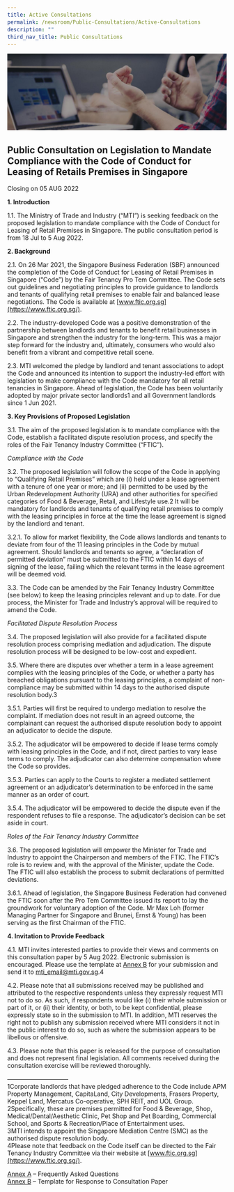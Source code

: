 ```yaml
---
title: Active Consultations
permalink: /newsroom/Public-Consultations/Active-Consultations
description: ""
third_nav_title: Public Consultations
---
```

![Banner](/images/Newsroom/Public%20Consultations/PublicConsultations%20_Banner.jpg)

## Public Consultation on Legislation to Mandate Compliance with the Code of Conduct for Leasing of Retails Premises in Singapore

Closing on 05 AUG 2022

**1\. Introduction**  
  
1.1. The Ministry of Trade and Industry (“MTI”) is seeking feedback on the proposed legislation to mandate compliance with the Code of Conduct for Leasing of Retail Premises in Singapore. The public consultation period is from 18 Jul to 5 Aug 2022.  
  
**2\. Background**  
  
2.1. On 26 Mar 2021, the Singapore Business Federation (SBF) announced the completion of the Code of Conduct for Leasing of Retail Premises in Singapore (“Code”) by the Fair Tenancy Pro Tem Committee. The Code sets out guidelines and negotiating principles to provide guidance to landlords and tenants of qualifying retail premises to enable fair and balanced lease negotiations. The Code is available at [www.ftic.org.sg](https://www.ftic.org.sg/).  
  
2.2. The industry-developed Code was a positive demonstration of the partnership between landlords and tenants to benefit retail businesses in Singapore and strengthen the industry for the long-term. This was a major step forward for the industry and, ultimately, consumers who would also benefit from a vibrant and competitive retail scene.  
  
2.3. MTI welcomed the pledge by landlord and tenant associations to adopt the Code and announced its intention to support the industry-led effort with legislation to make compliance with the Code mandatory for all retail tenancies in Singapore. Ahead of legislation, the Code has been voluntarily adopted by major private sector landlords1 and all Government landlords since 1 Jun 2021.  
  
**3\. Key Provisions of Proposed Legislation**  
  
3.1. The aim of the proposed legislation is to mandate compliance with the Code, establish a facilitated dispute resolution process, and specify the roles of the Fair Tenancy Industry Committee (“FTIC”).  
  
_Compliance with the Code_  
  
3.2. The proposed legislation will follow the scope of the Code in applying to “Qualifying Retail Premises” which are (i) held under a lease agreement with a tenure of one year or more; and (ii) permitted to be used by the Urban Redevelopment Authority (URA) and other authorities for specified categories of Food & Beverage, Retail, and Lifestyle use.2 It will be mandatory for landlords and tenants of qualifying retail premises to comply with the leasing principles in force at the time the lease agreement is signed by the landlord and tenant.  
  
3.2.1. To allow for market flexibility, the Code allows landlords and tenants to deviate from four of the 11 leasing principles in the Code by mutual agreement. Should landlords and tenants so agree, a “declaration of permitted deviation” must be submitted to the FTIC within 14 days of signing of the lease, failing which the relevant terms in the lease agreement will be deemed void.  
  
3.3. The Code can be amended by the Fair Tenancy Industry Committee (see below) to keep the leasing principles relevant and up to date. For due process, the Minister for Trade and Industry’s approval will be required to amend the Code.  
  
_Facilitated Dispute Resolution Process_  
  
3.4. The proposed legislation will also provide for a facilitated dispute resolution process comprising mediation and adjudication. The dispute resolution process will be designed to be low-cost and expedient.  
  
3.5. Where there are disputes over whether a term in a lease agreement complies with the leasing principles of the Code, or whether a party has breached obligations pursuant to the leasing principles, a complaint of non-compliance may be submitted within 14 days to the authorised dispute resolution body.3  
  
3.5.1. Parties will first be required to undergo mediation to resolve the complaint. If mediation does not result in an agreed outcome, the complainant can request the authorised dispute resolution body to appoint an adjudicator to decide the dispute.  
  
3.5.2. The adjudicator will be empowered to decide if lease terms comply with leasing principles in the Code, and if not, direct parties to vary lease terms to comply. The adjudicator can also determine compensation where the Code so provides.  
  
3.5.3. Parties can apply to the Courts to register a mediated settlement agreement or an adjudicator’s determination to be enforced in the same manner as an order of court.  
  
3.5.4. The adjudicator will be empowered to decide the dispute even if the respondent refuses to file a response. The adjudicator’s decision can be set aside in court.  
  
_Roles of the Fair Tenancy Industry Committee_  
  
3.6. The proposed legislation will empower the Minister for Trade and Industry to appoint the Chairperson and members of the FTIC. The FTIC’s role is to review and, with the approval of the Minister, update the Code. The FTIC will also establish the process to submit declarations of permitted deviations.  
  
3.6.1. Ahead of legislation, the Singapore Business Federation had convened the FTIC soon after the Pro Tem Committee issued its report to lay the groundwork for voluntary adoption of the Code. Mr Max Loh (former Managing Partner for Singapore and Brunei, Ernst & Young) has been serving as the first Chairman of the FTIC.  
  
**4\. Invitation to Provide Feedback**  
  
4.1. MTI invites interested parties to provide their views and comments on this consultation paper by 5 Aug 2022. Electronic submission is encouraged. Please use the template at [Annex B](https://www.mti.gov.sg/-/media/MTI/Legislation/Public-Consultations/2022/Public-Consultation-on-Legislation-to-Mandate-Compliance-with-the-Code-of-Conduct/Annex-B---Feedback-on-Consultation-Paper.docx) for your submission and send it to [mti\_email@mti.gov.sg](mailto:mti_email@mti.gov.sg).4  
  
4.2. Please note that all submissions received may be published and attributed to the respective respondents unless they expressly request MTI not to do so. As such, if respondents would like (i) their whole submission or part of it, or (ii) their identity, or both, to be kept confidential, please expressly state so in the submission to MTI. In addition, MTI reserves the right not to publish any submission received where MTI considers it not in the public interest to do so, such as where the submission appears to be libellous or offensive.  
  
4.3. Please note that this paper is released for the purpose of consultation and does not represent final legislation. All comments received during the consultation exercise will be reviewed thoroughly.  
  
——————————  
1Corporate landlords that have pledged adherence to the Code include APM Property Management, CapitaLand, City Developments, Frasers Property, Keppel Land, Mercatus Co-operative, SPH REIT, and UOL Group.  
2Specifically, these are premises permitted for Food & Beverage, Shop, Medical/Dental/Aesthetic Clinic, Pet Shop and Pet Boarding, Commercial School, and Sports & Recreation/Place of Entertainment uses.  
3MTI intends to appoint the Singapore Mediation Centre (SMC) as the authorised dispute resolution body.  
4Please note that feedback on the Code itself can be directed to the Fair Tenancy Industry Committee via their website at [www.ftic.org.sg](https://www.ftic.org.sg/).

[Annex A](https://www.mti.gov.sg/-/media/MTI/Legislation/Public-Consultations/2022/Public-Consultation-on-Legislation-to-Mandate-Compliance-with-the-Code-of-Conduct/Annex-A---Frequently-Asked-Questions.pdf) – Frequently Asked Questions  
[Annex B](https://www.mti.gov.sg/-/media/MTI/Legislation/Public-Consultations/2022/Public-Consultation-on-Legislation-to-Mandate-Compliance-with-the-Code-of-Conduct/Annex-B---Feedback-on-Consultation-Paper.docx) – Template for Response to Consultation Paper